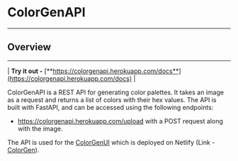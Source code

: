 # ColorGenAPI

---

## Overview

---

| **Try it out -** [**https://colorgenapi.herokuapp.com/docs**](https://colorgenapi.herokuapp.com/docs) |

ColorGenAPI is a REST API for generating color palettes. It takes an image as a request and returns a list of colors with their hex values.
The API is built with FastAPI, and can be accessed using the following endpoints:

- https://colorgenapi.herokuapp.com/upload with a POST request along with the image.

The API is used for the [ColorGenUI](https://github.com/keshavsharma25/ColorGenUI) which is deployed on Netlify (Link - [ColorGen](https://colorgen-ai.netlify.app)).
